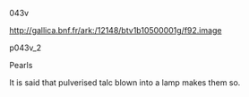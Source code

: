 043v

http://gallica.bnf.fr/ark:/12148/btv1b10500001g/f92.image

p043v_2

Pearls

It is said that pulverised talc blown into a lamp makes them so.
